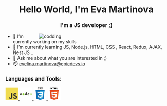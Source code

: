 <h1 align="center">Hello World, I'm Eva Martinova</h1> 
<h3 align="center">I'm a JS developer ;)</h3>
<img src="https://c.tenor.com/S59bPkT0pqcAAAAC/programming.gif" alt="codding" width="400" align="right"/>

- 🔭 I’m currently working on my skills
- 🌱 I’m currently learning JS, Node.js, HTML, CSS , React, Redux, AJAX, Nest JS ..
- 💬 Ask me about what you are interested in ;)
- 📫 evelina.martinova@epicdevs.io

<h3 align="left">Languages and Tools:</h3>
<p align="left"> <a href="https://www.w3schools.com/css/" target="_blank" rel="noreferrer">
<img src="https://raw.githubusercontent.com/devicons/devicon/master/icons/javascript/javascript-original.svg" alt="javascript" width="40" height="40"/> </a> <a href="https://nodejs.org" target="_blank" rel="noreferrer"> 
<img src="https://raw.githubusercontent.com/devicons/devicon/master/icons/nodejs/nodejs-original-wordmark.svg" alt="nodejs" width="40" height="40"/>
<img src="https://raw.githubusercontent.com/devicons/devicon/master/icons/css3/css3-original-wordmark.svg" alt="css3" width="40" height="40"/> </a> <a href="https://www.w3.org/html/" target="_blank" rel="noreferrer">
<img src="https://raw.githubusercontent.com/devicons/devicon/master/icons/html5/html5-original-wordmark.svg" alt="html5" width="40" height="40"/> </a> <a href="https://developer.mozilla.org/en-US/docs/Web/JavaScript" target="_blank" rel="noreferrer">
 </a> </p>

